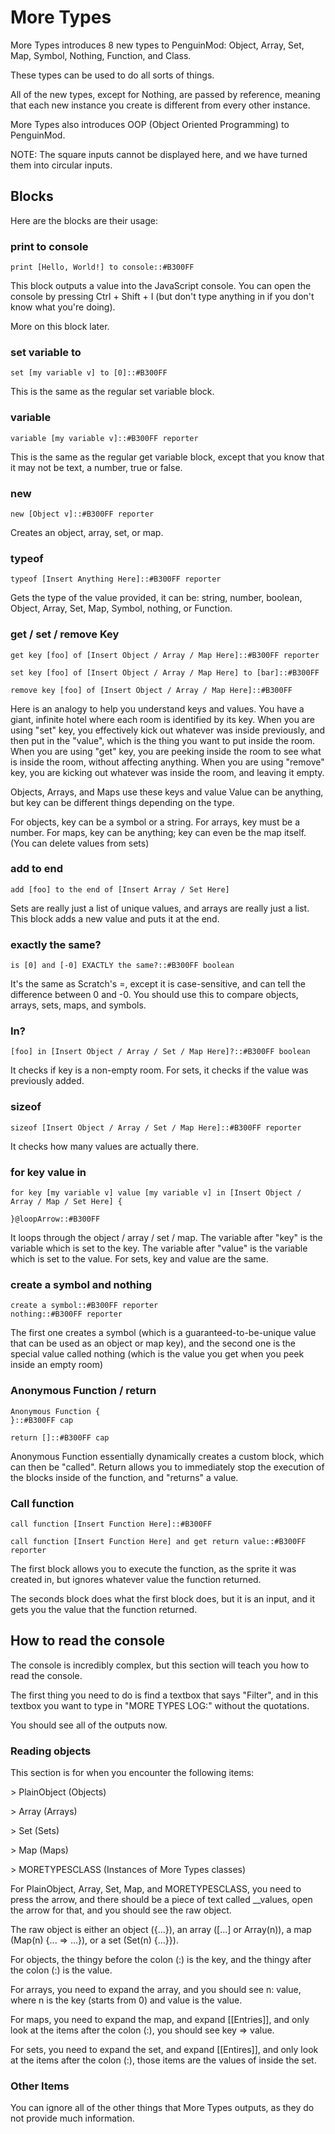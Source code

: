 # More Types
More Types introduces 8 new types to PenguinMod: Object, Array, Set, Map, Symbol, Nothing, Function, and Class. 

These types can be used to do all sorts of things.

All of the new types, except for Nothing, are passed by reference, meaning that each new instance you create is different from every other instance.

More Types also introduces OOP (Object Oriented Programming) to PenguinMod.

NOTE: The square inputs cannot be displayed here, and we have turned them into circular inputs.
## Blocks
Here are the blocks are their usage:

### print to console
```scratch
print [Hello, World!] to console::#B300FF
```
This block outputs a value into the JavaScript console. You can open the console by pressing Ctrl + Shift + I (but don't type anything in if you don't know what you're doing).

More on this block later.

### set variable to
```scratch
set [my variable v] to [0]::#B300FF
```
This is the same as the regular set variable block.

### variable
```scratch
variable [my variable v]::#B300FF reporter
```
This is the same as the regular get variable block, except that you know that it may not be text, a number, true or false.

### new
```scratch
new [Object v]::#B300FF reporter
```
Creates an object, array, set, or map.

### typeof
```scratch
typeof [Insert Anything Here]::#B300FF reporter
```
Gets the type of the value provided, it can be:
string,
number,
boolean,
Object,
Array,
Set,
Map,
Symbol,
nothing,
or Function.
### get / set / remove Key
```scratch
get key [foo] of [Insert Object / Array / Map Here]::#B300FF reporter
```
```scratch
set key [foo] of [Insert Object / Array / Map Here] to [bar]::#B300FF
```
```scratch
remove key [foo] of [Insert Object / Array / Map Here]::#B300FF
```

Here is an analogy to help you understand keys and values.
You have a giant, infinite hotel where each room is identified by its key. 
When you are using "set" key, you effectively kick out whatever was inside previously, and then put in the "value", which is the thing you want to put inside the room.
When you are using "get" key, you are peeking inside the room to see what is inside the room, without affecting anything.
When you are using "remove" key, you are kicking out whatever was inside the room, and leaving it empty.

Objects, Arrays, and Maps use these keys and value
Value can be anything, but key can be different things depending on the type.

For objects, key can be a symbol or a string. 
For arrays, key must be a number.
For maps, key can be anything; key can even be the map itself.
(You can delete values from sets)

### add to end
```scratch
add [foo] to the end of [Insert Array / Set Here]
```
Sets are really just a list of unique values, and arrays are really just a list.
This block adds a new value and puts it at the end.

### exactly the same?
```scratch
is [0] and [-0] EXACTLY the same?::#B300FF boolean
```
It's the same as Scratch's =, except it is case-sensitive, and can tell the difference between 0 and -0.
You should use this to compare objects, arrays, sets, maps, and symbols.

### In?
```scratch
[foo] in [Insert Object / Array / Set / Map Here]?::#B300FF boolean
```
It checks if key is a non-empty room. For sets, it checks if the value was previously added.

### sizeof
```scratch
sizeof [Insert Object / Array / Set / Map Here]::#B300FF reporter
```
It checks how many values are actually there.

### for key value in
 ```scratch
for key [my variable v] value [my variable v] in [Insert Object / Array / Map / Set Here] {

}@loopArrow::#B300FF
```
It loops through the object / array / set / map. The variable after "key" is the variable which is set to the key. The variable after "value" is the variable which is set to the value.
For sets, key and value are the same.

### create a symbol and nothing
```scratch
create a symbol::#B300FF reporter
nothing::#B300FF reporter
```
The first one creates a symbol (which is a guaranteed-to-be-unique value that can be used as an object or map key), and the second one is the special value called nothing (which is the value you get when you peek inside an empty room)

### Anonymous Function / return
```scratch
Anonymous Function {
}::#B300FF cap

return []::#B300FF cap
```
Anonymous Function essentially dynamically creates a custom block, which can then be "called". Return allows you to immediately stop the execution of the blocks inside of the function, and "returns" a value.

### Call function

```scratch
call function [Insert Function Here]::#B300FF

call function [Insert Function Here] and get return value::#B300FF reporter
```
The first block allows you to execute the function, as the sprite it was created in, but ignores whatever value the function returned.

The seconds block does what the first block does, but it is an input, and it gets you the value that the function returned.

## How to read the console

The console is incredibly complex, but this section will teach you how to read the console.

The first thing you need to do is find a textbox that says "Filter", and in this textbox you want to type in "MORE TYPES LOG:" without the quotations.

You should see all of the outputs now.

### Reading objects

This section is for when you encounter the following items:

\> PlainObject (Objects)

\> Array (Arrays)

\> Set (Sets)

\> Map (Maps)

\> MORETYPESCLASS (Instances of More Types classes)

For PlainObject, Array, Set, Map, and MORETYPESCLASS, you need to press the arrow, and there should be a piece of text called __values, open the arrow for that, and you should see the raw object.

The raw object is either an object ({...}), an array (\[...\] or Array(n)), a map (Map(n) {... => ...}), or a set (Set(n) {...}}).

For objects, the thingy before the colon (:) is the key, and the thingy after the colon (:) is the value.

For arrays, you need to expand the array, and you should see n: value, where n is the key (starts from 0) and value is the value.

For maps, you need to expand the map, and expand \[\[Entries]], and only look at the items after the colon (:), you should see key => value.

For sets, you need to expand the set, and expand \[\[Entires]], and only look at the items after the colon (:), those items are the values of inside the set.

### Other Items

You can ignore all of the other things that More Types outputs, as they do not provide much information.
